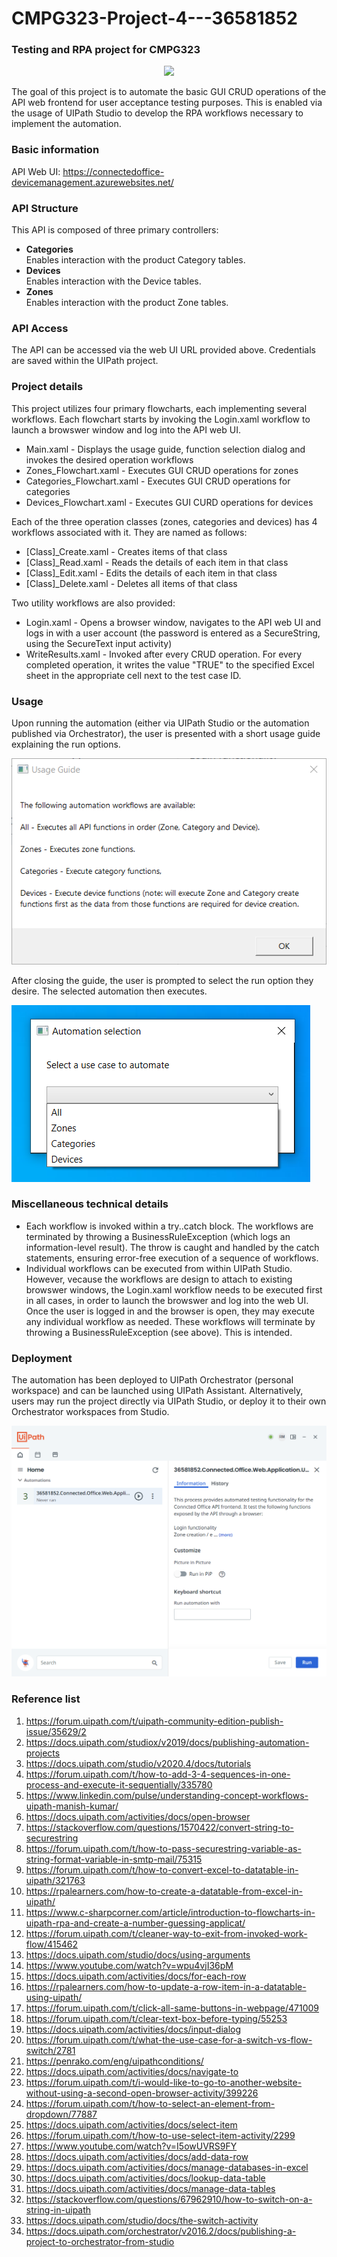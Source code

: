 # CMPG323-Project-4---36581852
### Testing and RPA project for CMPG323

<p align="center">
    <img src="https://seekvectorlogo.com/wp-content/uploads/2019/07/uipath-vector-logo-small.png">
</p>

The goal of this project is to automate the basic GUI CRUD operations of the API web frontend for user acceptance testing purposes.
This is enabled via the usage of UIPath Studio to develop the RPA workflows necessary to implement the automation.

### Basic information

API Web UI: https://connectedoffice-devicemanagement.azurewebsites.net/

### API Structure 
This API is composed of three primary controllers: 

- **Categories**  
Enables interaction with the product Category tables. 
- **Devices**  
Enables interaction with the Device tables. 
- **Zones**  
Enables interaction with the product Zone tables.

### API Access 
The API can be accessed via the web UI URL provided above. Credentials are saved within the UIPath project.

### Project details

This project utilizes four primary flowcharts, each implementing several workflows. Each flowchart starts by invoking the Login.xaml workflow to launch a browswer window and log into the API web UI.

- Main.xaml - Displays the usage guide, function selection dialog and invokes the desired operation workflows
- Zones_Flowchart.xaml - Executes GUI CRUD operations for zones
- Categories_Flowchart.xaml - Executes GUI CRUD operations for categories
- Devices_Flowchart.xaml - Executes GUI CURD operations for devices
  
Each of the three operation classes (zones, categories and devices) has 4 workflows associated with it. They are named as follows:
- [Class]_Create.xaml - Creates items of that class
- [Class]_Read.xaml - Reads the details of each item in that class
- [Class]_Edit.xaml - Edits the details of each item in that class
- [Class]_Delete.xaml - Deletes all items of that class

Two utility workflows are also provided:
- Login.xaml - Opens a browser window, navigates to the API web UI and logs in with a user account (the password is entered as a SecureString, using the SecureText input activity)
- WriteResults.xaml - Invoked after every CRUD operation. For every completed operation, it writes the value "TRUE" to the specified Excel sheet in the appropriate cell next to the test case ID.

### Usage

Upon running the automation (either via UIPath Studio or the automation published via Orchestrator), the user is presented with a short usage guide explaining the run options.

![Usage guide](/screenshots/usage_guide.PNG)

After closing the guide, the user is prompted to select the run option they desire. The selected automation then executes.

![Automation selection](/screenshots/automation_selection.png)

### Miscellaneous technical details
- Each workflow is invoked within a try..catch block. The workflows are terminated by throwing a BusinessRuleException (which logs an information-level result). The throw is caught and handled by the catch statements, ensuring error-free execution of a sequence of workflows.
- Individual workflows can be executed from within UIPath Studio. However, vecause the workflows are design to attach to existing browswer windows, the Login.xaml workflow needs to be executed first in all cases, in order to launch the browswer and log into the web UI. Once the user is logged in and the browser is open, they may execute any individual workflow as needed. These workflows will terminate by throwing a BusinessRuleException (see above). This is intended.

### Deployment 
The automation has been deployed to UIPath Orchestrator (personal workspace) and can be launched using UIPath Assistant. Alternatively, users may run the project directly via UIPath Studio, or deploy it to their own Orchestrator workspaces from Studio.

![Running the published automation via UIPath Assistant](/screenshots/publish.PNG)

### Reference list
1. https://forum.uipath.com/t/uipath-community-edition-publish-issue/35629/2
2. https://docs.uipath.com/studiox/v2019/docs/publishing-automation-projects
3. https://docs.uipath.com/studio/v2020.4/docs/tutorials
4. https://forum.uipath.com/t/how-to-add-3-4-sequences-in-one-process-and-execute-it-sequentially/335780
5. https://www.linkedin.com/pulse/understanding-concept-workflows-uipath-manish-kumar/
6. https://docs.uipath.com/activities/docs/open-browser
7. https://stackoverflow.com/questions/1570422/convert-string-to-securestring
8. https://forum.uipath.com/t/how-to-pass-securestring-variable-as-string-format-variable-in-smtp-mail/75315
9. https://forum.uipath.com/t/how-to-convert-excel-to-datatable-in-uipath/321763
10. https://rpalearners.com/how-to-create-a-datatable-from-excel-in-uipath/
11. https://www.c-sharpcorner.com/article/introduction-to-flowcharts-in-uipath-rpa-and-create-a-number-guessing-applicat/
12. https://forum.uipath.com/t/cleaner-way-to-exit-from-invoked-work-flow/415462
13. https://docs.uipath.com/studio/docs/using-arguments
14. https://www.youtube.com/watch?v=wpu4vjI36pM
15. https://docs.uipath.com/activities/docs/for-each-row
16. https://rpalearners.com/how-to-update-a-row-item-in-a-datatable-using-uipath/
17. https://forum.uipath.com/t/click-all-same-buttons-in-webpage/471009
18. https://forum.uipath.com/t/clear-text-box-before-typing/55253
19. https://docs.uipath.com/activities/docs/input-dialog
20. https://forum.uipath.com/t/what-the-use-case-for-a-switch-vs-flow-switch/2781
21. https://penrako.com/eng/uipathconditions/
22. https://docs.uipath.com/activities/docs/navigate-to
23. https://forum.uipath.com/t/i-would-like-to-go-to-another-website-without-using-a-second-open-browser-activity/399226
24. https://forum.uipath.com/t/how-to-select-an-element-from-dropdown/77887
25. https://docs.uipath.com/activities/docs/select-item
26. https://forum.uipath.com/t/how-to-use-select-item-activity/2299
27. https://www.youtube.com/watch?v=I5owUVRS9FY	
28. https://docs.uipath.com/activities/docs/add-data-row
29. https://docs.uipath.com/activities/docs/manage-databases-in-excel
30. https://docs.uipath.com/activities/docs/lookup-data-table
31. https://docs.uipath.com/activities/docs/manage-data-tables
32. https://stackoverflow.com/questions/67962910/how-to-switch-on-a-string-in-uipath
33. https://docs.uipath.com/studio/docs/the-switch-activity
34. https://docs.uipath.com/orchestrator/v2016.2/docs/publishing-a-project-to-orchestrator-from-studio

